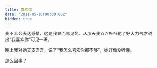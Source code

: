 ```yaml
---
title: 喜欢你
date: "2011-05-20T00:00:00Z"
hidden: true
---
```

我不太会表达感情，这是我显而易见的。从那天我吞吞吐吐花了好大力气才说出“我喜欢你”可见一斑。

晚上我对她支支吾吾，说了“我怎么喜欢你都不够”，她好像没听懂。

怎么回事？
